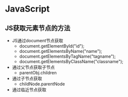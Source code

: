 # JavaScript 

## JS获取元素节点的方法

- JS通过document节点获取
    - document.getElementById("id");
    - document.getElementsByName("name");
    - document.getElementsByTagName("tagname");
    - document.getElementsByClassName("classname");
- 通过父节点获取子节点
    - parentObj.children
- 通过子节点获取
    - childNode.parentNode
- 通过临近节点获取